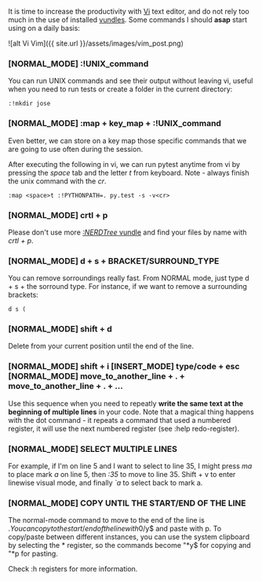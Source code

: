 It is time to increase the productivity with [Vi](https://en.wikipedia.org/wiki/Vi) text editor, and do not rely too much in the use of installed [vundles](https://github.com/jootse84/dotfiles/blob/master/.vimrc). Some commands I should **asap** start using on a daily basis:

![alt Vi Vim]({{ site.url }}/assets/images/vim_post.png)

### [NORMAL_MODE] :!UNIX_command

You can run UNIX commands and see their output without leaving vi, useful when you need to run tests or create a folder in the current directory:

```
:!mkdir jose
```

### [NORMAL_MODE] :map + key_map + :!UNIX_command

Even better, we can store on a key map those specific commands that we are going to use often during the session.

After executing the following in vi, we can run pytest anytime from vi by pressing the *space* tab and the letter *t* from keyboard. Note - always finish the unix command with the *cr*.

```
:map <space>t :!PYTHONPATH=. py.test -s -v<cr>
```

### [NORMAL_MODE] crtl + p

Please don't use more [*:NERDTree* vundle](https://github.com/scrooloose/nerdtree) and find your files by name with *crtl + p*.

### [NORMAL_MODE] d + s + BRACKET/SURROUND_TYPE

You can remove sorroundings really fast. From NORMAL mode, just type d + s + the sorround type. For instance, if we want to remove a surrounding brackets:

```
d s (
```

### [NORMAL_MODE] shift + d

Delete from your current position until the end of the line.

### [NORMAL_MODE] shift + i [INSERT_MODE] type/code + esc [NORMAL_MODE] move_to_another_line + . + move_to_another_line + . + ...

Use this sequence when you need to repeatly **write the same text at the beginning of multiple lines** in your code. Note that a magical thing happens with the dot command - it repeats a command that used a numbered register, it will use the next numbered register (see :help redo-register). 

### [NORMAL_MODE] SELECT MULTIPLE LINES

For example, if I'm on line 5 and I want to select to line 35, I might press *ma* to place mark *a* on line 5, then *:35* to move to line 35. Shift + v to enter linewise visual mode, and finally *`a* to select back to mark a.

### [NORMAL_MODE] COPY UNTIL THE START/END OF THE LINE

The normal-mode command to move to the end of the line is $. You can copy to the start/end of the line with 0$/y$ and paste with p. To copy/paste between different instances, you can use the system clipboard by selecting the * register, so the commands become "\*y$ for copying and "\*p for pasting.

Check :h registers for more information.


